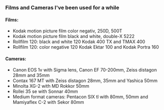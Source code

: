 ### Films and Cameras I've been used for a while

#### Films:
- Kodak motion picture film color negativ, 250D, 500T
- Kodak motion picture film black and white, double-X 5222
- Rollfilm 120: black and white 120 Kodak 400 TX and TMAX 400 
- Rollfilm 120: color negative 120 Kodak Ektar 100 and Kodak Portra 160 

#### Cameras:
- Canon EOS 1v with Sigma lens, Canon EF 70-200mm, Zeiss distagon 28mm and 35mm
- Contax 167 MT with Zeiss distagon 28mm, 35mm and Yashica 50mm
- Minolta XG-2 with MD Rokkor 50mm
- Rollei 35 se with Sonnar 40mm
- Medium format cameras: Pentacon SIX tl with 80mm, 50mm and Mamiyaflex C-2 with Sekor 80mm
